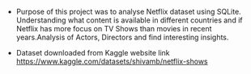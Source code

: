 - Purpose of this project was to analyse Netflix dataset using SQLite. Understanding what content is available in different countries and if Netflix has more focus on TV Shows than movies in recent years.Analysis of Actors, Directors and find interesting insights. 

- Dataset downloaded from Kaggle website link https://www.kaggle.com/datasets/shivamb/netflix-shows 